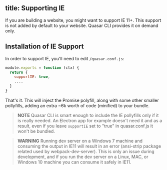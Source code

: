 title: Supporting IE
---
If you are building a website, you might want to support IE 11+. This support is not added by default to your website. Quasar CLI provides it on demand only.

## Installation of IE Support
In order to support IE, you'll need to edit `/quasar.conf.js`:
```js
module.exports = function (ctx) {
  return {
    supportIE: true,
    ....
  }
}
```

That's it. This will inject the Promise polyfill, along with some other smaller pollyfills, adding an extra ~6k worth of code (minified) to your bundle.

> **NOTE**
> Quasar CLI is smart enough to include the IE pollyfills only if it is really needed. An Electron app for example doesn't need it and as a result, even if you leave `supportIE` set to "true" in quasar.conf.js it won't be bundled.

> **WARNING**
> Running dev server on a Windows 7 machine and consuming the output in IE11 will result in an error (ansi-strip package related used by webpack-dev-server).
> This is only an issue during development, and if you run the dev server on a Linux, MAC, or Windows 10 machine you can consume it safely in IE11.
